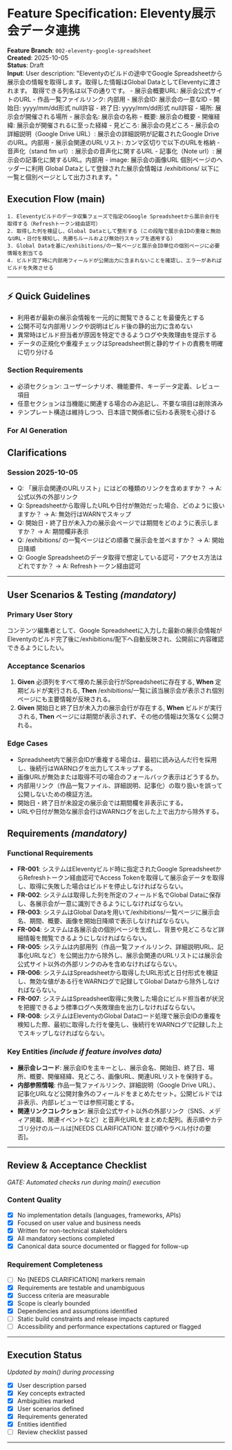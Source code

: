 # Feature Specification: Eleventy展示会データ連携

**Feature Branch**: `002-eleventy-google-spreadsheet`  
**Created**: 2025-10-05  
**Status**: Draft  
**Input**: User description: "Eleventyのビルドの途中でGoogle Spreadsheetから展示会の情報を取得します。取得した情報はGlobal DataとしてEleventyに渡されます。 取得できる列名は以下の通りです。 - 展示会概要URL: 展示会公式サイトのURL - 作品一覧ファイルリンク: 内部用 - 展示会ID: 展示会の一意なID - 開始日: yyyy/mm/dd形式 null許容 - 終了日: yyyy/mm/dd形式 null許容 - 場所: 展示会が開催される場所 - 展示会名: 展示会の名称 - 概要: 展示会の概要 - 開催経緯: 展示会が開催されるに至った経緯 - 見どころ: 展示会の見どころ - 展示会の詳細説明（Google Drive URL）: 展示会の詳細説明が記載されたGoogle DriveのURL。内部用 - 展示会関連のURLリスト: カンマ区切りで以下のURLを格納 - 音声化（stand fm url）: 展示会の音声化に関するURL - 記事化（Note url）: 展示会の記事化に関するURL。内部用 - image: 展示会の画像URL 個別ページのヘッダーに利用 Global Dataとして登録された展示会情報は /exhibitions/ 以下に一覧と個別ページとして出力されます。"

## Execution Flow (main)
```
1. Eleventyビルドのデータ収集フェーズで指定のGoogle Spreadsheetから展示会行を取得する（Refreshトークン経由認可）
2. 取得した列を検証し、Global Dataとして整形する（この段階で展示会IDの重複と無効なURL・日付を検知し、先勝ちルールおよび無効行スキップを適用する）
3. Global Dataを基に/exhibitions/の一覧ページと展示会ID単位の個別ページに必要情報を割当てる
4. ビルド完了時に内部用フィールドが公開出力に含まれないことを確認し、エラーがあればビルドを失敗させる
```

---

## ⚡ Quick Guidelines
- 利用者が最新の展示会情報を一元的に閲覧できることを最優先とする
- 公開不可な内部用リンクや説明はビルド後の静的出力に含めない
- 異常時はビルド担当者が原因を特定できるようログや失敗理由を提示する
- データの正規化や重複チェックはSpreadsheet側と静的サイトの責務を明確に切り分ける

### Section Requirements
- 必須セクション: ユーザーシナリオ、機能要件、キーデータ定義、レビュー項目
- 任意セクションは当機能に関連する場合のみ追記し、不要な項目は削除済み
- テンプレート構造は維持しつつ、日本語で関係者に伝わる表現を心掛ける

### For AI Generation

## Clarifications
### Session 2025-10-05
- Q: 「展示会関連のURLリスト」にはどの種類のリンクを含めますか？ → A: 公式以外の外部リンク
- Q: Spreadsheetから取得したURLや日付が無効だった場合、どのように扱いますか？ → A: 無効行はWARNでスキップ
- Q: 開始日・終了日が未入力の展示会ページでは期間をどのように表示しますか？ → A: 期間欄非表示
- Q: /exhibitions/ の一覧ページはどの順番で展示会を並べますか？ → A: 開始日降順
- Q: Google Spreadsheetのデータ取得で想定している認可・アクセス方法はどれですか？ → A: Refreshトークン経由認可

---

## User Scenarios & Testing *(mandatory)*

### Primary User Story
コンテンツ編集者として、Google Spreadsheetに入力した最新の展示会情報がEleventyのビルド完了後に/exhibitions/配下へ自動反映され、公開前に内容確認できるようにしたい。

### Acceptance Scenarios
1. **Given** 必須列をすべて埋めた展示会行がSpreadsheetに存在する, **When** 定期ビルドが実行される, **Then** /exhibitions/一覧に該当展示会が表示され個別ページにも主要情報が反映される。
2. **Given** 開始日と終了日が未入力の展示会行が存在する, **When** ビルドが実行される, **Then** ページには期間が表示されず、その他の情報は欠落なく公開される。

### Edge Cases
- Spreadsheet内で展示会IDが重複する場合は、最初に読み込んだ行を採用し、後続行はWARNログを出力してスキップする。
- 画像URLが無効または取得不可の場合のフォールバック表示はどうするか。
- 内部用リンク（作品一覧ファイル、詳細説明、記事化）の取り扱いを誤って公開しないための検証方法。
- 開始日・終了日が未設定の展示会では期間欄を非表示にする。
- URLや日付が無効な展示会行はWARNログを出した上で出力から除外する。

## Requirements *(mandatory)*

### Functional Requirements
- **FR-001**: システムはEleventyビルド時に指定されたGoogle SpreadsheetからRefreshトークン経由認可でAccess Tokenを取得して展示会データを取得し、取得に失敗した場合はビルドを停止しなければならない。
- **FR-002**: システムは取得した列を所定のフィールド名でGlobal Dataに保存し、各展示会が一意に識別できるようにしなければならない。
- **FR-003**: システムはGlobal Dataを用いて/exhibitions/一覧ページに展示会名、期間、概要、画像を開始日降順で表示しなければならない。
- **FR-004**: システムは各展示会の個別ページを生成し、背景や見どころなど詳細情報を閲覧できるようにしなければならない。
- **FR-005**: システムは内部用列（作品一覧ファイルリンク、詳細説明URL、記事化URLなど）を公開出力から除外し、展示会関連のURLリストには展示会公式サイト以外の外部リンクのみを含めなければならない。
- **FR-006**: システムはSpreadsheetから取得したURL形式と日付形式を検証し、無効な値がある行をWARNログで記録してGlobal Dataから除外しなければならない。
- **FR-007**: システムはSpreadsheet取得に失敗した場合にビルド担当者が状況を把握できるよう標準ログへ失敗理由を出力しなければならない。
- **FR-008**: システムはEleventyのGlobal Dataロード処理で展示会IDの重複を検知した際、最初に取得した行を優先し、後続行をWARNログで記録した上でスキップしなければならない。

### Key Entities *(include if feature involves data)*
- **展示会レコード**: 展示会IDを主キーとし、展示会名、開始日、終了日、場所、概要、開催経緯、見どころ、画像URL、関連URLリストを保持する。
- **内部参照情報**: 作品一覧ファイルリンク、詳細説明（Google Drive URL）、記事化URLなど公開対象外のフィールドをまとめたセット。公開ビルドでは非表示、内部レビューでは参照可能とする。
- **関連リンクコレクション**: 展示会公式サイト以外の外部リンク（SNS、メディア掲載、関連イベントなど）と音声化URLをまとめた配列。表示順やカテゴリ分けのルールは[NEEDS CLARIFICATION: 並び順やラベル付けの要否]。

---

## Review & Acceptance Checklist
*GATE: Automated checks run during main() execution*

### Content Quality
- [x] No implementation details (languages, frameworks, APIs)
- [x] Focused on user value and business needs
- [x] Written for non-technical stakeholders
- [x] All mandatory sections completed
- [x] Canonical data source documented or flagged for follow-up

### Requirement Completeness
- [ ] No [NEEDS CLARIFICATION] markers remain
- [x] Requirements are testable and unambiguous
- [x] Success criteria are measurable
- [x] Scope is clearly bounded
- [x] Dependencies and assumptions identified
- [ ] Static build constraints and release impacts captured
- [ ] Accessibility and performance expectations captured or flagged

---

## Execution Status
*Updated by main() during processing*

- [x] User description parsed
- [x] Key concepts extracted
- [x] Ambiguities marked
- [x] User scenarios defined
- [x] Requirements generated
- [x] Entities identified
- [ ] Review checklist passed

---

